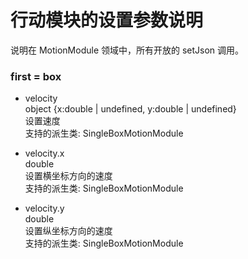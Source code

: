 
#	行动模块的设置参数说明

说明在 MotionModule 领域中，所有开放的 setJson 调用。

### first = box

*	velocity
	<br/>object {x:double | undefined, y:double | undefined}
	<br/>设置速度
	<br/>支持的派生类: SingleBoxMotionModule

*	velocity.x
	<br/>double
	<br/>设置横坐标方向的速度
	<br/>支持的派生类: SingleBoxMotionModule

*	velocity.y
	<br/>double
	<br/>设置纵坐标方向的速度
	<br/>支持的派生类: SingleBoxMotionModule



